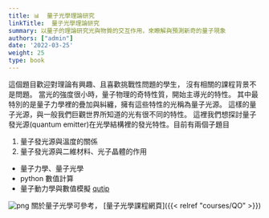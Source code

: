 ```yaml
---
title: 📊  量子光學理論研究
linkTitle:  量子光學理論研究
summary: 以量子的理論研究光與物質的交互作用，來瞭解與預測新奇的量子現象
authors: ["admin"]
date: '2022-03-25'
weight: 25
type: book
---
```



這個題目歡迎對理論有興趣、且喜歡挑戰性問題的學生，
沒有相關的課程背景不是問題。
當光的強度很小時，量子物理的奇特性質，開始主導光的特性。
其中最特別的是量子力學裡的疊加與糾纏，擁有這些特性的光稱為量子光源。
這樣的量子光源，與一般我們巨觀世界所知道的光有很不同的特性。
這裡我們想探討量子發光源(quantum emitter)在光學結構裡的發光特性。目前有兩個子題目
1. 量子發光源與溫度的關係
2. 量子發光源與二維材料、光子晶體的作用

- 量子力學、量子光學
- python 數值計算 
- 量子動力學與數值模擬 [qutip](https://qutip.org/)

![png](/uploads/cat_s.png)
關於量子光學可參考，
[量子光學課程網頁]({{< relref "courses/QO" >}})
